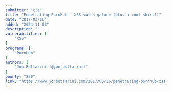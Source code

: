```yaml
---
submitter: "c2a"
title: "Penetrating PornHub – XSS vulns galore (plus a cool shirt!)"
date: "2017-03-16"
added: "2024-11-03"
description: ""
vulnerabilities: [
    "XSS"
]
programs: [
    "PornHub"
]
authors: [
    "Jon Bottarini (@jon_bottarini)"
]
bounty: "250"
link: "https://www.jonbottarini.com/2017/03/16/penetrating-pornhub-xss-vulns-galore-plus-a-cool-shirt"
---
```




